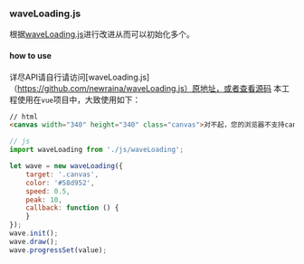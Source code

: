### waveLoading.js

根据[waveLoading.js](https://github.com/newraina/waveLoading.js)进行改进从而可以初始化多个。

#### how to use

详尽API请自行请访问[waveLoading.js]（https://github.com/newraina/waveLoading.js）原地址，或者查看源码
本工程使用在`vue`项目中，大致使用如下：
```html
// html
<canvas width="340" height="340" class="canvas">对不起，您的浏览器不支持canvas</canvas>
```

```js
// js
import waveLoading from './js/waveLoading';

let wave = new waveLoading({
    target: '.canvas',
    color: '#58d952',
    speed: 0.5,
    peak: 10,
    callback: function () {
    }
});
wave.init();
wave.draw();
wave.progressSet(value);
```